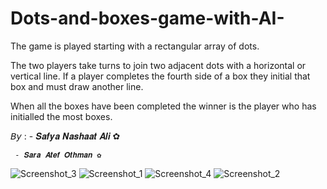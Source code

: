 ﻿# Dots-and-boxes-game-with-AI-

 The game is played starting with a rectangular array of dots.

The two players take turns to join two adjacent dots with a horizontal or vertical line. If a player completes the fourth side of a box they initial that box and must draw another line.

When all the boxes have been completed the winner is the player who has initialled the most boxes.

𝘉𝘺 :
     - 𝑺𝒂𝒇𝒚𝒂 𝑵𝒂𝒔𝒉𝒂𝒂𝒕 𝑨𝒍𝒊 ✿     
     
     - 𝑺𝒂𝒓𝒂 𝑨𝒕𝒆𝒇 𝑶𝒕𝒉𝒎𝒂𝒏 ✿ 

     



![Screenshot_3](https://github.com/saratef/Dots-and-boxes-game-with-AI-/assets/167128704/4a97be80-1c29-4cd2-9231-8ff3730f8054)
![Screenshot_1](https://github.com/saratef/Dots-and-boxes-game-with-AI-/assets/167128704/4b974a0c-e616-4422-bb32-6354237c2f2a)
![Screenshot_4](https://github.com/saratef/Dots-and-boxes-game-with-AI-/assets/167128704/b75ab20f-b19d-4e0b-838c-97a44b6be39a)
![Screenshot_2](https://github.com/saratef/Dots-and-boxes-game-with-AI-/assets/167128704/6961aa19-4fc3-4482-8e81-ca6864cb8fd8)


